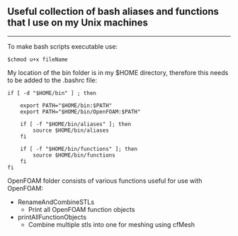 ## Useful collection of bash aliases and functions that I use on my Unix machines
---

To make bash scripts executable use:
```
$chmod u+x fileName
```

My location of the bin folder is in my $HOME directory, therefore this needs to be added to the .bashrc file:

```
if [ -d "$HOME/bin" ] ; then

    export PATH="$HOME/bin:$PATH"
    export PATH="$HOME/bin/OpenFOAM:$PATH"
    
    if [ -f "$HOME/bin/aliases" ]; then
        source $HOME/bin/aliases
    fi
    
    if [ -f "$HOME/bin/functions" ]; then
        source $HOME/bin/functions
    fi
fi
```

OpenFOAM folder consists of various functions useful for use with OpenFOAM:

 - RenameAndCombineSTLs
	 + Print all OpenFOAM function objects
 - printAllFunctionObjects
	 + Combine multiple stls into one for meshing using cfMesh